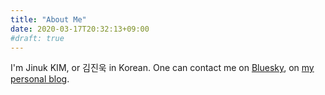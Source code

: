 ```yaml
---
title: "About Me"
date: 2020-03-17T20:32:13+09:00
#draft: true
---
```


I'm Jinuk KIM, or 김진욱 in Korean.
One can contact me on [Bluesky](https://jinuk.prgmr.dev), on [my personal blog](https://rein.kr/blog).
